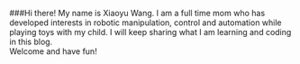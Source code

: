 ###Hi there! My name is Xiaoyu Wang. I am a full time mom who has developed interests in robotic manipulation, control and automation while playing toys with my child. I will keep sharing what I am learning and coding in this blog.  
Welcome and have fun!
